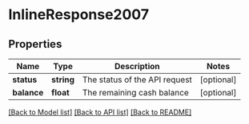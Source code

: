 # InlineResponse2007

## Properties
Name | Type | Description | Notes
------------ | ------------- | ------------- | -------------
**status** | **string** | The status of the API request | [optional] 
**balance** | **float** | The remaining cash balance | [optional] 

[[Back to Model list]](../README.md#documentation-for-models) [[Back to API list]](../README.md#documentation-for-api-endpoints) [[Back to README]](../README.md)



